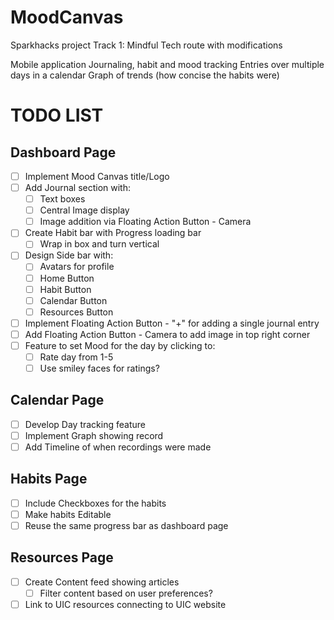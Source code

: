 # MoodCanvas
Sparkhacks project Track 1: Mindful Tech route with modifications


Mobile application 
Journaling, habit and mood tracking
Entries over multiple days in a calendar
Graph of trends (how concise the habits were)




# TODO LIST

## Dashboard Page
- [ ] Implement Mood Canvas title/Logo
- [ ] Add Journal section with:
  - [ ] Text boxes
  - [ ] Central Image display
  - [ ] Image addition via Floating Action Button - Camera
- [ ] Create Habit bar with Progress loading bar
  - [ ] Wrap in box and turn vertical
- [ ] Design Side bar with:
  - [ ] Avatars for profile
  - [ ] Home Button
  - [ ] Habit Button
  - [ ] Calendar Button
  - [ ] Resources Button
- [ ] Implement Floating Action Button - "+" for adding a single journal entry
- [ ] Add Floating Action Button - Camera to add image in top right corner
- [ ] Feature to set Mood for the day by clicking to:
  - [ ] Rate day from 1-5
  - [ ] Use smiley faces for ratings?

## Calendar Page
- [ ] Develop Day tracking feature
- [ ] Implement Graph showing record
- [ ] Add Timeline of when recordings were made

## Habits Page
- [ ] Include Checkboxes for the habits
- [ ] Make habits Editable
- [ ] Reuse the same progress bar as dashboard page

## Resources Page
- [ ] Create Content feed showing articles
  - [ ] Filter content based on user preferences?
- [ ] Link to UIC resources connecting to UIC website
